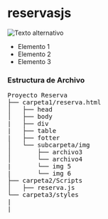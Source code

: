 # reservasjs

![Texto alternativo](https://user-images.githubusercontent.com/66388384/169887405-629ce7cf-4664-429f-8ba3-a264ec7c0560.PNG)

<ul>
  <li>Elemento 1</li>
  <li>Elemento 2</li>
  <li>Elemento 3</li>
</ul>

<h3>Estructura de Archivo</h3>

<p>
<pre>
Proyecto Reserva
├── carpeta1/reserva.html
│   ├── head
│   ├── body
|   ├── div
|   ├── table
|   ├── fotter
│   └── subcarpeta/img
│       ├── archivo3
│       └── archivo4
|       └── img 5
|       └── img 6
├── carpeta2/Scripts
│   ├── reserva.js
└── carpeta3/styles
|
|
</pre>
</p>
